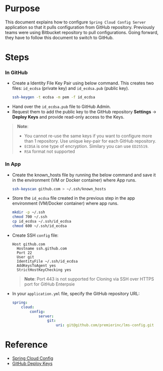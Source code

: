 # Purpose
This document explains how to configure `Spring Cloud Config Server` application so that it pulls configuration from GitHub repository.  Previously teams were using Bitbucket repository to pull configurations. Going forward, they have to follow this document to switch to GitHub.

# Steps
### In GitHub
- Create a Identity File Key Pair using below command.  This creates two files: `id_ecdsa` (private key) and `id_ecdsa.pub` (public key).
    ```bash
    ssh-keygen -t ecdsa -m pem -f id_ecdsa
    ```
- Hand over the `id_ecdsa.pub` file to GitHub Admin.
- Request them to add the public key to the GitHub repository **Settings** -> **Deploy Keys** and provide read-only access to the Keys.

> **Note**: 
> - You cannot re-use the same keys if you want to configure more than 1 repository. Use unique key-pair for each GitHub repository.
> - `ECDSA` is one type of encryption. Similary you can use `ED25519`. 
> - `RSA` format not supported

### In App
- Create the known_hosts file by running the below command and save it in the environment (VM or Docker container) where App runs.
  ```bash
  ssh-keyscan github.com > ~/.ssh/known_hosts
  ```
- Store the `id_ecdsa` file created in the previous step in the app environment (VM/Docker container) where app runs.
    ```bash
    mkdir -p ~/.ssh
    chmod 700 ~/.ssh
    cp id_ecdsa ~/.ssh/id_ecdsa
    chmod 600 ~/.ssh/id_ecdsa
    ```
- Create SSH `config` file:
  ```
  Host github.com
    Hostname ssh.github.com
    Port 22
    User git
    IdentityFile ~/.ssh/id_ecdsa
    AddKeysToAgent yes
    StrictHostKeyChecking yes
  ```

  > **Note**: Port 443 is not supported for Cloning via SSH over HTTPS port for GitHub Enterpsie

- In your `application.yml` file, specify the GitHub repository URL:
    ```yaml
    spring:
        cloud:
            config:
                server:
                    git:
                        uri: git@github.com/premierinc/lms-config.git
    ```

# Reference
- [Spring Cloud Config](https://cloud.spring.io/spring-cloud-config/multi/multi__spring_cloud_config_server.html#_spring_cloud_config_server)
- [GitHub Deploy Keys](https://docs.github.com/en/authentication/connecting-to-github-with-ssh/managing-deploy-keys#deploy-keys)
